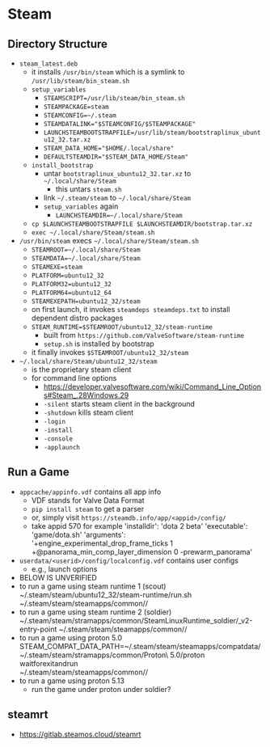 Steam
=====

## Directory Structure

- `steam_latest.deb`
  - it installs `/usr/bin/steam` which is a symlink to
    `/usr/lib/steam/bin_steam.sh`
  - `setup_variables`
    - `STEAMSCRIPT=/usr/lib/steam/bin_steam.sh`
    - `STEAMPACKAGE=steam`
    - `STEAMCONFIG=~/.steam`
    - `STEAMDATALINK="$STEAMCONFIG/$STEAMPACKAGE"`
    - `LAUNCHSTEAMBOOTSTRAPFILE=/usr/lib/steam/bootstraplinux_ubuntu12_32.tar.xz`
    - `STEAM_DATA_HOME="$HOME/.local/share"`
    - `DEFAULTSTEAMDIR="$STEAM_DATA_HOME/Steam"`
  - `install_bootstrap`
    - untar `bootstraplinux_ubuntu12_32.tar.xz` to `~/.local/share/Steam`
      - this untars `steam.sh`
    - link `~/.steam/steam` to `~/.local/share/Steam`
    - `setup_variables` again
      - `LAUNCHSTEAMDIR=~/.local/share/Steam`
  - `cp $LAUNCHSTEAMBOOTSTRAPFILE $LAUNCHSTEAMDIR/bootstrap.tar.xz`
  - `exec ~/.local/share/Steam/steam.sh`
- `/usr/bin/steam` execs `~/.local/share/Steam/steam.sh`
  - `STEAMROOT=~/.local/share/Steam`
  - `STEAMDATA=~/.local/share/Steam`
  - `STEAMEXE=steam`
  - `PLATFORM=ubuntu12_32`
  - `PLATFORM32=ubuntu12_32`
  - `PLATFORM64=ubuntu12_64`
  - `STEAMEXEPATH=ubuntu12_32/steam`
  - on first launch, it invokes `steamdeps steamdeps.txt` to install dependent
    distro packages
  - `STEAM_RUNTIME=$STEAMROOT/ubuntu12_32/steam-runtime`
    - built from `https://github.com/ValveSoftware/steam-runtime`
    - `setup.sh` is installed by bootstrap
  - it finally invokes `$STEAMROOT/ubuntu12_32/steam`
- `~/.local/share/Steam/ubuntu12_32/steam`
  - is the proprietary steam client
  - for command line options
    - <https://developer.valvesoftware.com/wiki/Command_Line_Options#Steam_.28Windows.29>
    - `-silent` starts steam client in the background
    - `-shutdown` kills steam client
    - `-login`
    - `-install`
    - `-console`
    - `-applaunch`

## Run a Game

- `appcache/appinfo.vdf` contains all app info
  - VDF stands for Valve Data Format
  - `pip install steam` to get a parser
  - or, simply visit `https://steamdb.info/app/<appid>/config/`
  - take appid 570 for example
    'installdir': 'dota 2 beta'
    'executable': 'game/dota.sh'
    'arguments': '+engine_experimental_drop_frame_ticks 1 +@panorama_min_comp_layer_dimension 0 -prewarm_panorama'
- `userdata/<userid>/config/localconfig.vdf` contains user configs
  - e.g., launch options
- BELOW IS UNVERIFIED
- to run a game using steam runtime 1 (scout)
    ~/.steam/steam/ubuntu12_32/steam-runtime/run.sh \
      ~/.steam/steam/steamapps/common/<installdir>/<executable> <arguments>
- to run a game using steam runtime 2 (soldier)
    ~/.steam/steam/stramapps/common/SteamLinuxRuntime_soldier/_v2-entry-point
      ~/.steam/steam/steamapps/common/<installdir>/<executable> <arguments>
- to run a game using proton 5.0
    STEAM_COMPAT_DATA_PATH=~/.steam/steam/steamapps/compatdata/<appid> \
    ~/.steam/steam/stramapps/common/Proton\ 5.0/proton waitforexitandrun \
      ~/.steam/steam/steamapps/common/<installdir>/<executable> <arguments>
- to run a game using proton 5.13
  - run the game under proton under soldier?

## steamrt

- <https://gitlab.steamos.cloud/steamrt>
